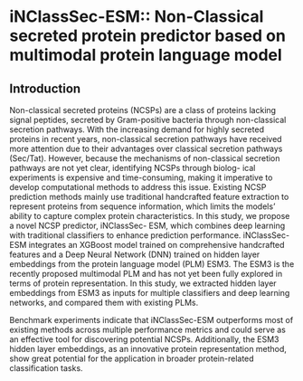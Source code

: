 # iNClassSec-ESM:: Non-Classical secreted protein predictor based on multimodal protein language model
## Introduction
Non-classical secreted proteins (NCSPs) are a class of proteins lacking signal peptides, secreted
by Gram-positive bacteria through non-classical secretion pathways. With the increasing demand
for highly secreted proteins in recent years, non-classical secretion pathways have received more
attention due to their advantages over classical secretion pathways (Sec/Tat). However, because the
mechanisms of non-classical secretion pathways are not yet clear, identifying NCSPs through biolog-
ical experiments is expensive and time-consuming, making it imperative to develop computational
methods to address this issue. Existing NCSP prediction methods mainly use traditional handcrafted
feature extraction to represent proteins from sequence information, which limits the models’ ability to
capture complex protein characteristics. In this study, we propose a novel NCSP predictor, iNClassSec-
ESM, which combines deep learning with traditional classifiers to enhance prediction performance.
iNClassSec-ESM integrates an XGBoost model trained on comprehensive handcrafted features and a
Deep Neural Network (DNN) trained on hidden layer embeddings from the protein language model
(PLM) ESM3. The ESM3 is the recently proposed multimodal PLM and has not yet been fully
explored in terms of protein representation. In this study, we extracted hidden layer embeddings from
ESM3 as inputs for multiple classifiers and deep learning networks, and compared them with existing
PLMs. 

Benchmark experiments indicate that iNClassSec-ESM outperforms most of existing methods
across multiple performance metrics and could serve as an effective tool for discovering potential
NCSPs. Additionally, the ESM3 hidden layer embeddings, as an innovative protein representation
method, show great potential for the application in broader protein-related classification tasks.
